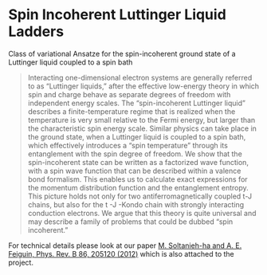 Spin Incoherent Luttinger Liquid Ladders
===========

Class of variational Ansatze for the spin-incoherent ground state of a Luttinger liquid coupled to a spin bath

> Interacting one-dimensional electron systems are generally referred to as “Luttinger liquids,” after the effective low-energy theory in which spin and charge behave as separate degrees of freedom with independent energy scales. The “spin-incoherent Luttinger liquid” describes a finite-temperature regime that is realized when the temperature is very small relative to the Fermi energy, but larger than the characteristic spin energy scale. Similar physics can take place in the ground state, when a Luttinger liquid is coupled to a spin bath, which effectively introduces a “spin temperature” through its entanglement with the spin degree of freedom. We show that the spin-incoherent state can be written as a factorized wave function, with a spin wave function that can be described within a valence bond formalism. This enables us to calculate exact expressions for the momentum distribution function and the entanglement entropy. This picture holds not only for two antiferromagnetically coupled t-J chains, but also for the t -J -Kondo chain with strongly interacting conduction electrons. We argue that this theory is quite universal and may describe a family of problems that could be dubbed “spin incoherent.”

For technical details please look at our paper [M. Soltanieh-ha and A. E. Feiguin, Phys. Rev. B 86, 205120 (2012)](http://journals.aps.org/prb/abstract/10.1103/PhysRevB.86.205120) which is also attached to the project.
